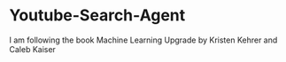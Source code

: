 # Youtube-Search-Agent
I am following the book Machine Learning Upgrade by Kristen Kehrer and Caleb Kaiser
